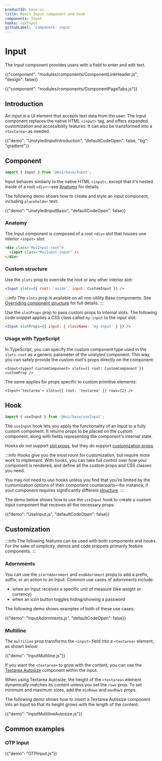 ```yaml
---
productId: base-ui
title: React Input component and hook
components: Input
hooks: useInput
githubLabel: 'component: input'
---
```


# Input

<p class="description">The Input component provides users with a field to enter and edit text.</p>

{{"component": "modules/components/ComponentLinkHeader.js", "design": false}}

{{"component": "modules/components/ComponentPageTabs.js"}}

## Introduction

An input is a UI element that accepts text data from the user.
The Input component replaces the native HTML `<input>` tag, and offers expanded customization and accessibility features.
It can also be transformed into a `<textarea>` as needed.

{{"demo": "UnstyledInputIntroduction", "defaultCodeOpen": false, "bg": "gradient"}}

## Component

```jsx
import { Input } from '@mui/base/Input';
```

Input behaves similarly to the native HTML `<input>`, except that it's nested inside of a root `<div>`—see [Anatomy](#anatomy) for details.

The following demo shows how to create and style an input component, including `placeholder` text:

{{"demo": "UnstyledInputBasic", "defaultCodeOpen": false}}

### Anatomy

The Input component is composed of a root `<div>` slot that houses one interior `<input>` slot:

```html
<div class="MuiInput-root">
  <input class="MuiInput-input" />
</div>
```

### Custom structure

Use the `slots` prop to override the root or any other interior slot:

```jsx
<Input slots={{ root: 'aside', input: CustomInput }} />
```

:::info
The `slots` prop is available on all non-utility Base components.
See [Overriding component structure](/base-ui/guides/overriding-component-structure/) for full details.
:::

Use the `slotProps` prop to pass custom props to internal slots.
The following code snippet applies a CSS class called `my-input` to the input slot:

```jsx
<Input slotProps={{ input: { className: 'my-input' } }} />
```

### Usage with TypeScript

In TypeScript, you can specify the custom component type used in the `slots.root` as a generic parameter of the unstyled component.
This way, you can safely provide the custom root's props directly on the component:

```tsx
<Input<typeof CustomComponent> slots={{ root: CustomComponent }} customProp />
```

The same applies for props specific to custom primitive elements:

```tsx
<Input<'textarea'> slots={{ root: 'textarea' }} rows={2} />
```

## Hook

```js
import { useInput } from '@mui/base/useInput';
```

The `useInput` hook lets you apply the functionality of an Input to a fully custom component.
It returns props to be placed on the custom component, along with fields representing the component's internal state.

Hooks _do not_ support [slot props](#custom-structure), but they do support [customization props](#customization).

:::info
Hooks give you the most room for customization, but require more work to implement.
With hooks, you can take full control over how your component is rendered, and define all the custom props and CSS classes you need.

You may not need to use hooks unless you find that you're limited by the customization options of their component counterparts—for instance, if your component requires significantly different [structure](#anatomy).
:::

The demo below shows how to use the `useInput` hook to create a custom input component that receives all the necessary props:

{{"demo": "UseInput.js", "defaultCodeOpen": false}}

## Customization

:::info
The following features can be used with both components and hooks.
For the sake of simplicity, demos and code snippets primarily feature components.
:::

### Adornments

You can use the `startAdornment` and `endAdornment` props to add a prefix, suffix, or an action to an Input.
Common use cases of adornments include:

- when an Input receives a specific unit of measure (like weight or currency)
- when an icon button toggles hiding/showing a password

The following demo shows examples of both of these use cases:

{{"demo": "InputAdornments.js", "defaultCodeOpen": false}}

### Multiline

The `multiline` prop transforms the `<input>` field into a `<textarea>` element, as shown below:

{{"demo": "InputMultiline.js"}}

If you want the `<textarea>` to grow with the content, you can use the [Textarea Autosize](/base-ui/react-textarea-autosize/) component within the input.

When using Textarea Autosize, the height of the `<textarea>` element dynamically matches its content unless you set the `rows` prop.
To set minimum and maximum sizes, add the `minRows` and `maxRows` props.

The following demo shows how to insert a Textarea Autosize component into an Input so that its height grows with the length of the content:

{{"demo": "InputMultilineAutosize.js"}}

## Common examples

### OTP Input

{{"demo": "OTPInput.js"}}
